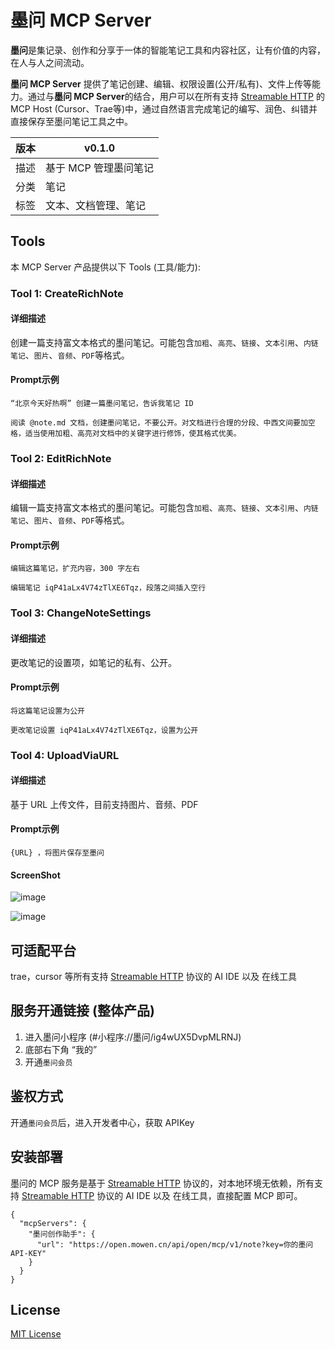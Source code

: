 # 墨问 MCP Server

**墨问**是集记录、创作和分享于一体的智能笔记工具和内容社区，让有价值的内容，在人与人之间流动。

**墨问 MCP Server** 提供了笔记创建、编辑、权限设置(公开/私有)、文件上传等能力。通过与**墨问 MCP Server**的结合，用户可以在所有支持 [Streamable HTTP](https://modelcontextprotocol.io/specification/2025-03-26/basic/transports#streamable-http) 的 MCP Host (Cursor、Trae等)中，通过自然语言完成笔记的编写、润色、纠错并直接保存至墨问笔记工具之中。

| 版本  | v0.1.0        |
| --- | ------------- |
| 描述  | 基于 MCP 管理墨问笔记 |
| 分类  | 笔记            |
| 标签  | 文本、文档管理、笔记    |

## Tools

本 MCP Server 产品提供以下 Tools (工具/能力):

### Tool 1: CreateRichNote

#### 详细描述

创建一篇支持富文本格式的墨问笔记。可能包含`加粗`、`高亮`、`链接`、`文本引用`、`内链笔记`、`图片`、`音频`、`PDF`等格式。

#### Prompt示例

```
“北京今天好热啊” 创建一篇墨问笔记，告诉我笔记 ID
```

```
阅读 @note.md 文档，创建墨问笔记，不要公开。对文档进行合理的分段、中西文间要加空格，适当使用加粗、高亮对文档中的关键字进行修饰，使其格式优美。
```

### Tool 2: EditRichNote

#### 详细描述

编辑一篇支持富文本格式的墨问笔记。可能包含`加粗`、`高亮`、`链接`、`文本引用`、`内链笔记`、`图片`、`音频`、`PDF`等格式。

#### Prompt示例

```
编辑这篇笔记，扩充内容，300 字左右
```

```
编辑笔记 iqP41aLx4V74zTlXE6Tqz，段落之间插入空行
```


### Tool 3: ChangeNoteSettings

#### 详细描述

更改笔记的设置项，如笔记的私有、公开。

#### Prompt示例

```
将这篇笔记设置为公开
```

```
更改笔记设置 iqP41aLx4V74zTlXE6Tqz，设置为公开
```

### Tool 4: UploadViaURL

#### 详细描述

基于 URL 上传文件，目前支持图片、音频、PDF

#### Prompt示例
```
{URL} ，将图片保存至墨问
```

#### ScreenShot
![image](https://pub-sdn-001.mowen.cn/mo/static/mcp/guide.png)

![image](https://pub-sdn-001.mowen.cn/mo/static/mcp/sample.jpg)

## 可适配平台

trae，cursor 等所有支持 [Streamable HTTP](https://modelcontextprotocol.io/specification/2025-03-26/basic/transports#streamable-http) 协议的 AI IDE 以及 在线工具

## 服务开通链接 (整体产品)

1. 进入墨问小程序 (#小程序://墨问/ig4wUX5DvpMLRNJ)
2. 底部右下角 “我的”
3. 开通`墨问会员`

## 鉴权方式

开通`墨问会员`后，进入开发者中心，获取 APIKey
## 安装部署

墨问的 MCP 服务是基于 [Streamable HTTP](https://modelcontextprotocol.io/specification/2025-03-26/basic/transports#streamable-http) 协议的，对本地环境无依赖，所有支持 [Streamable HTTP](https://modelcontextprotocol.io/specification/2025-03-26/basic/transports#streamable-http) 协议的 AI IDE 以及 在线工具，直接配置 MCP 即可。

```
{
  "mcpServers": {
    "墨问创作助手": {
      "url": "https://open.mowen.cn/api/open/mcp/v1/note?key=你的墨问API-KEY"
    }
  }
}
```

## License

 [MIT License](https://github.com/volcengine/mcp-server/blob/main/LICENSE)
